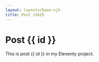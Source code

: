```yaml
---
layout: layouts/base.njk
title: Post 11625
---
```


# Post {{ id }}

This is post {{ id }} in my Eleventy project.
